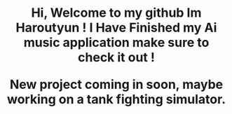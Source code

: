 <h1 align='center'>
Hi, Welcome to my github Im Haroutyun ! 
I Have Finished my Ai music application 
make sure to check it out ! 

New project coming in soon, maybe working on a tank fighting simulator. 
 

 


</h1>
 
<!--
**Charoutyun/Charoutyun** is a ✨ _special_ ✨ repository because its `README.md` (this file) appears on your GitHub profile.

Here are some ideas to get you started:

- 🔭 I’m currently working on ...
- 🌱 I’m currently learning ...
- 👯 I’m looking to collaborate on ...
- 🤔 I’m looking for help with ...
- 💬 Ask me about ...
- 📫 How to reach me: ...
- 😄 Pronouns: ...
- ⚡ Fun fact: ...
-->
